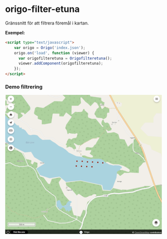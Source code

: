 # origo-filter-etuna

Gränssnitt för att filtrera föremål i kartan.


**Exempel:**
```HTML
<script type="text/javascript">
    var origo = Origo('index.json');
    origo.on('load', function (viewer) {
      var origofilteretuna = Origofilteretuna();
      viewer.addComponent(origofilteretuna);
    });
</script>
```

### Demo filtrering
![](filter.gif)